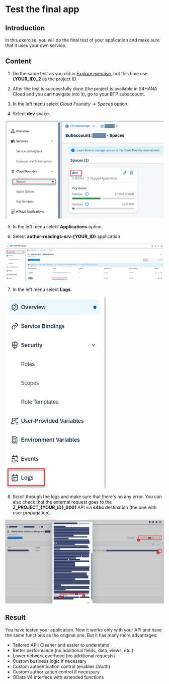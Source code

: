 # Test the final app

## Introduction 

In this exercise, you will do the final test of your application and make sure that it uses your own service.

## Content

1. Do the same test as you did in [Explore exercise](../part1/explore.md), but this time use **{YOUR_ID}_2** as the project ID.

2. After the test is successfully done (the project is available in S4HANA Cloud and you can navigate into it), go to your BTP subaccount.

3. In the left menu select *Cloud Foundry* &rarr; *Spaces* option.

4. Select **dev** space.

  ![Alt text](img/0040-cloud-foundry-spaces.png) 

5. In the left menu select **Applications** option.

6. Select **author-readings-srv-{YOUR_ID}** application

  ![Alt text](img/0050-find-application.png) 

7. In the left menu select **Logs**.

  ![Alt text](img/0060-logs-option.png) 

8. Scroll through the logs and make sure that there's no any error. You can also check that the external request goes to the **Z_PROJECT_{YOUR_ID}_0001** API via **s4hc** destination (the one with user propagation).

  ![Alt text](img/0101-log-result.png)

## Result

You have tested your application. Now it works only with your API and have the same functions as the original one. But it has many more advantages:
- Tailored API: Cleaner and easier to understand
- Better performance (no additional fields, data, views, etc.)
- Lower network overhead (no additional requests)
- Custom business logic if necessary
- Custom authentication control (enables OAuth)
- Custom authorization control if necessary
- OData V4 interface with extended functions

